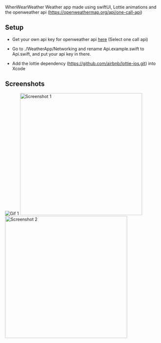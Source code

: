 WhenWearWeather
Weather app made using swiftUI, Lottie animations and the openweather api (https://openweathermap.org/api/one-call-api)

## Setup
- Get your own api key for openweather api [here](https://openweathermap.org/api) (Select one call api)

- Go to ./WeatherApp/Networking and rename Api.example.swift to Api.swift, and put your api key in there.

- Add the lottie dependency (https://github.com/airbnb/lottie-ios.git) into Xcode

## Screenshots
![Gif 1](./ReadmeAssets/sampleGif.gif)
<img src="./ReadmeAssets/scsht1.png"
     alt="Screenshot 1"
     style="width: 400px" />
<img src="./ReadmeAssets/scsht2.png"
     alt="Screenshot 2"
     style="width: 400px" />
